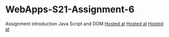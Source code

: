 # WebApps-S21-Assignment-6
Assignment introduction Java Script and DOM
[Hosted at](https://44-563-web-apps-s21.github.io/webapps-s21-assignment-6-sarvepallibalu04/hidden.html)
[Hosted at](https://44-563-web-apps-s21.github.io/webapps-s21-assignment-6-sarvepallibalu04/arithmetic.html)
[Hosted at](https://44-563-web-apps-s21.github.io/webapps-s21-assignment-6-sarvepallibalu04/bear.html)
